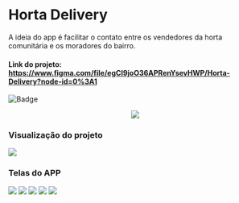 # Horta Delivery 

A ideia do app é facilitar o contato entre os vendedores da horta comunitária e os moradores do bairro. 

#### Link do projeto: https://www.figma.com/file/egCl9joO36APRenYsevHWP/Horta-Delivery?node-id=0%3A1

![Badge](https://img.shields.io/static/v1?label=figma&message=UIdesign&color=blue&style=for-the-badge)

<p align="center">
  <img src="https://github.com/tarciosillva/Horta-Delivery-Res.-Tiradentes/blob/master/assets/gif/20200720_103114.gif">
</p>

### Visualização do projeto
<img src="https://github.com/tarciosillva/Horta-Delivery-Res.-Tiradentes/blob/master/assets/img/horta%20delivery.JPG">


### Telas do APP

<img src="https://github.com/tarciosillva/Horta-Delivery-Res.-Tiradentes/blob/master/assets/img/horta%20delivery%20-%20inicial.JPG">

<img src="https://github.com/tarciosillva/Horta-Delivery-Res.-Tiradentes/blob/master/assets/img/horta%20delivery%20-%20vendas.JPG">

<img src="https://github.com/tarciosillva/Horta-Delivery-Res.-Tiradentes/blob/master/assets/img/horta%20delivery%20-%20Quantidade.JPG">

<img src="https://github.com/tarciosillva/Horta-Delivery-Res.-Tiradentes/blob/master/assets/img/horta%20delivery%20-%20Entrega.JPG">

<img src="https://github.com/tarciosillva/Horta-Delivery-Res.-Tiradentes/blob/master/assets/img/horta%20delivery%20-%20Confirma%C3%A7%C3%A3o.JPG">




